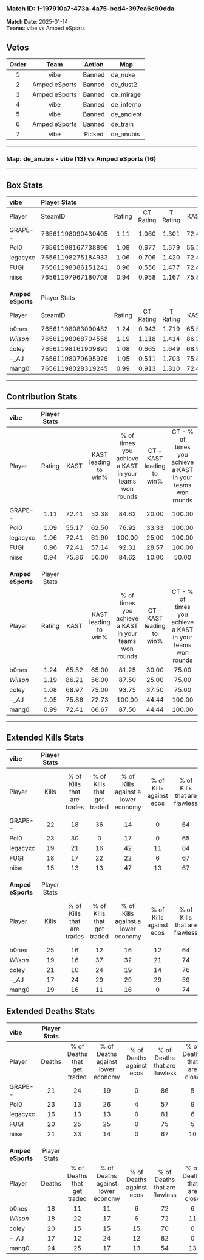 ### Match ID: 1-197910a7-473a-4a75-bed4-397ea6c90dda  
**Match Date**: 2025-01-14  
**Teams**: vibe vs Amped eSports  

## Vetos  

| Order | Team | Action | Map |
| :---: | :--: | :----: | --- |
| 1 | vibe | Banned | de_nuke |
| 2 | Amped eSports | Banned | de_dust2 |
| 3 | Amped eSports | Banned | de_mirage |
| 4 | vibe | Banned | de_inferno |
| 5 | vibe | Banned | de_ancient |
| 6 | Amped eSports | Banned | de_train |
| 7 | vibe | Picked | de_anubis |

---  

### **Map**: de_anubis - vibe (13) vs Amped eSports (16)  
---  

## Box Stats  

| **vibe**          | Player Stats      |        |           |          |       |       |       |         |        |      |     |
| :- | :- | :-: | :-: | :-: | :-: | :-: | :-: | :-: | :-: | :-: | :-: |
| Player            | SteamID           | Rating | CT Rating | T Rating | KAST  |  ADR  | Kills | Assists | Deaths | K/D  | HS% |
| GRAPE--           | 76561198090430405 |  1.11  |   1.060   |  1.301   | 72.41 | 76.2  |  22   |    2    |   21   | 1.05 | 72  |
| Pol0              | 76561198167738896 |  1.09  |   0.677   |  1.579   | 55.17 | 102.8 |  23   |    9    |   23   | 1.00 | 69  |
| legacyxc          | 76561198275184933 |  1.06  |   0.706   |  1.420   | 72.41 | 59.1  |  19   |    1    |   16   | 1.19 | 36  |
| FUGI              | 76561198386151241 |  0.96  |   0.556   |  1.477   | 72.41 | 60.3  |  18   |    2    |   20   | 0.90 | 61  |
| niise             | 76561197967180708 |  0.94  |   0.958   |  1.167   | 75.86 | 72.3  |  15   |    8    |   21   | 0.71 | 53  |
|                   |                   |        |           |          |       |       |       |         |        |      |     |
|                   |                   |        |           |          |       |       |       |         |        |      |     |
|                   |                   |        |           |          |       |       |       |         |        |      |     |
| **Amped eSports** | Player Stats      |        |           |          |       |       |       |         |        |      |     |
| Player            | SteamID           | Rating | CT Rating | T Rating | KAST  |  ADR  | Kills | Assists | Deaths | K/D  | HS% |
| b0nes             | 76561198083090482 |  1.24  |   0.943   |  1.719   | 65.52 | 84.2  |  25   |    4    |   18   | 1.39 | 36  |
| _Wilson_          | 76561198068704558 |  1.19  |   1.118   |  1.414   | 86.21 | 73.0  |  19   |    8    |   18   | 1.06 | 36  |
| coley             | 76561198161909891 |  1.08  |   0.665   |  1.649   | 68.97 | 76.4  |  21   |    5    |   20   | 1.05 | 42  |
| -_AJ              | 76561198079695926 |  1.05  |   0.511   |  1.703   | 75.86 | 66.7  |  17   |    7    |   17   | 1.00 | 58  |
| mang0             | 76561198028319245 |  0.99  |   0.913   |  1.310   | 72.41 | 79.3  |  19   |    7    |   24   | 0.79 | 78  |
---  

## Contribution Stats  

| **vibe**          | Player Stats |       |                      |                                                        |                           |                                                             |                          |                                                            |
| :- | :-: | :-: | :-: | :-: | :-: | :-: | :-: | :-: |
| Player            |    Rating    | KAST  | KAST leading to win% | % of times you achieve a KAST in your teams won rounds | CT - KAST leading to win% | CT - % of times you achieve a KAST in your teams won rounds | T - KAST leading to win% | T - % of times you achieve a KAST in your teams won rounds |
| GRAPE--           |     1.11     | 72.41 |        52.38         |                         84.62                          |           20.00           |                           100.00                            |          81.82           |                           81.82                            |
| Pol0              |     1.09     | 55.17 |        62.50         |                         76.92                          |           33.33           |                           100.00                            |          80.00           |                           72.73                            |
| legacyxc          |     1.06     | 72.41 |        61.90         |                         100.00                         |           25.00           |                           100.00                            |          84.62           |                           100.00                           |
| FUGI              |     0.96     | 72.41 |        57.14         |                         92.31                          |           28.57           |                           100.00                            |          71.43           |                           90.91                            |
| niise             |     0.94     | 75.86 |        50.00         |                         84.62                          |           10.00           |                            50.00                            |          83.33           |                           90.91                            |
|                   |              |       |                      |                                                        |                           |                                                             |                          |                                                            |
|                   |              |       |                      |                                                        |                           |                                                             |                          |                                                            |
|                   |              |       |                      |                                                        |                           |                                                             |                          |                                                            |
| **Amped eSports** | Player Stats |       |                      |                                                        |                           |                                                             |                          |                                                            |
| Player            |    Rating    | KAST  | KAST leading to win% | % of times you achieve a KAST in your teams won rounds | CT - KAST leading to win% | CT - % of times you achieve a KAST in your teams won rounds | T - KAST leading to win% | T - % of times you achieve a KAST in your teams won rounds |
| b0nes             |     1.24     | 65.52 |        65.00         |                         81.25                          |           30.00           |                            75.00                            |          100.00          |                           83.33                            |
| _Wilson_          |     1.19     | 86.21 |        56.00         |                         87.50                          |           25.00           |                            75.00                            |          84.62           |                           91.67                            |
| coley             |     1.08     | 68.97 |        75.00         |                         93.75                          |           37.50           |                            75.00                            |          100.00          |                           100.00                           |
| -_AJ              |     1.05     | 75.86 |        72.73         |                         100.00                         |           44.44           |                           100.00                            |          92.31           |                           100.00                           |
| mang0             |     0.99     | 72.41 |        66.67         |                         87.50                          |           44.44           |                           100.00                            |          83.33           |                           83.33                            |
---  

## Extended Kills Stats  

| **vibe**          | Player Stats |                            |                            |                                    |                         |                              |                                 |                                       |                    |           |
| :- | :-: | :-: | :-: | :-: | :-: | :-: | :-: | :-: | :-: | :-: |
| Player            |    Kills     | % of Kills that are trades | % of Kills that got traded | % of Kills against a lower economy | % of Kills against ecos | % of Kills that are flawless | % of Kills that are close duels | % of Kills that are assisted by flash | Pistol Round Kills | AWP Kills |
| GRAPE--           |      22      |             18             |             36             |                 14                 |            0            |              64              |                5                |                   0                   |         2          |     0     |
| Pol0              |      23      |             30             |             0              |                 17                 |            0            |              65              |                4                |                   4                   |         0          |     0     |
| legacyxc          |      19      |             21             |             16             |                 42                 |           11            |              84              |                0                |                   5                   |         0          |     3     |
| FUGI              |      18      |             17             |             22             |                 22                 |            6            |              67              |                6                |                   0                   |         3          |     0     |
| niise             |      15      |             13             |             13             |                 47                 |           13            |              67              |               20                |                   0                   |         2          |     0     |
|                   |              |                            |                            |                                    |                         |                              |                                 |                                       |                    |           |
|                   |              |                            |                            |                                    |                         |                              |                                 |                                       |                    |           |
|                   |              |                            |                            |                                    |                         |                              |                                 |                                       |                    |           |
| **Amped eSports** | Player Stats |                            |                            |                                    |                         |                              |                                 |                                       |                    |           |
| Player            |    Kills     | % of Kills that are trades | % of Kills that got traded | % of Kills against a lower economy | % of Kills against ecos | % of Kills that are flawless | % of Kills that are close duels | % of Kills that are assisted by flash | Pistol Round Kills | AWP Kills |
| b0nes             |      25      |             16             |             12             |                 16                 |           12            |              64              |               12                |                   0                   |         1          |    12     |
| _Wilson_          |      19      |             16             |             37             |                 32                 |           21            |              74              |               16                |                   5                   |         1          |     0     |
| coley             |      21      |             10             |             24             |                 19                 |           14            |              76              |                0                |                   0                   |         3          |     0     |
| -_AJ              |      17      |             24             |             29             |                 29                 |           29            |              59              |                6                |                  18                   |         1          |     0     |
| mang0             |      19      |             16             |             11             |                 16                 |            0            |              74              |                0                |                   5                   |         0          |     0     |
## Extended Deaths Stats  

| **vibe**          | Player Stats |                             |                                   |                          |                               |                            |                           |               |
| :- | :-: | :-: | :-: | :-: | :-: | :-: | :-: | :-: |
| Player            |    Deaths    | % of Deaths that get traded | % of Deaths against lower economy | % of Deaths against ecos | % of Deaths that are flawless | % of Deaths that are close | % of Deaths while blinded | Deaths to AWP |
| GRAPE--           |      21      |             24              |                19                 |            0             |              86               |             5              |            19             |       2       |
| Pol0              |      23      |             13              |                26                 |            4             |              57               |             9              |             0             |       3       |
| legacyxc          |      16      |             13              |                13                 |            0             |              81               |             6              |             0             |       1       |
| FUGI              |      20      |             25              |                25                 |            0             |              75               |             5              |             5             |       2       |
| niise             |      21      |             33              |                14                 |            0             |              67               |             10             |             0             |       4       |
|                   |              |                             |                                   |                          |                               |                            |                           |               |
|                   |              |                             |                                   |                          |                               |                            |                           |               |
|                   |              |                             |                                   |                          |                               |                            |                           |               |
| **Amped eSports** | Player Stats |                             |                                   |                          |                               |                            |                           |               |
| Player            |    Deaths    | % of Deaths that get traded | % of Deaths against lower economy | % of Deaths against ecos | % of Deaths that are flawless | % of Deaths that are close | % of Deaths while blinded | Deaths to AWP |
| b0nes             |      18      |             11              |                11                 |            6             |              72               |             6              |             0             |       0       |
| _Wilson_          |      18      |             22              |                17                 |            6             |              72               |             11             |             6             |       1       |
| coley             |      20      |             15              |                15                 |            15            |              70               |             0              |             0             |       0       |
| -_AJ              |      17      |             12              |                24                 |            12            |              82               |             0              |             0             |       0       |
| mang0             |      24      |             25              |                17                 |            13            |              54               |             13             |             4             |       2       |
